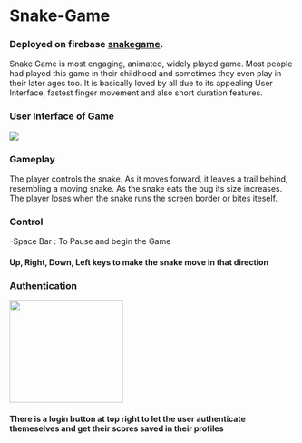 <link rel="stylesheet" href="https://pro.fontawesome.com/releases/v5.10.0/css/all.css" integrity="sha384-AYmEC3Yw5cVb3ZcuHtOA93w35dYTsvhLPVnYs9eStHfGJvOvKxVfELGroGkvsg+p" crossorigin="anonymous"/>

# Snake-Game

### Deployed on firebase [snakegame](https://snakegame-101.web.app/).

Snake Game is most engaging, animated, widely played game. Most people had played this game in their childhood and sometimes they even play in their later ages too.
It is basically loved by all due to its appealing User Interface, fastest finger movement and also short duration features.


### User Interface of Game
<div>
<img src="https://user-images.githubusercontent.com/62353456/126148778-e44a2e6a-2dc1-4cfc-8201-24833564fbea.jpg" />
</div>


### Gameplay
The player controls the snake. As it moves forward, it leaves a trail behind, resembling a moving snake.
As the snake eats the bug its size increases. The player loses when the snake runs the screen border or bites iteself.

### Control
<div>
<span>-Space Bar :  To Pause and begin the Game </span>
<h4>Up, Right, Down, Left keys to make the snake move in that direction </h4>
</div>

### Authentication
<div> 
<img src="https://user-images.githubusercontent.com/62353456/126147719-775ff455-d49c-4aff-8ed9-e9559fc008c5.jpg" width="200px" height="180px" />
<h4>There is a login button at top right to let the user authenticate themeselves and get their scores saved in their profiles </h4>
</div>
